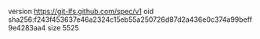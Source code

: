 version https://git-lfs.github.com/spec/v1
oid sha256:f243f453637e46a2324c15eb55a250726d87d2a436e0c374a99beff9e4283aa4
size 5525
